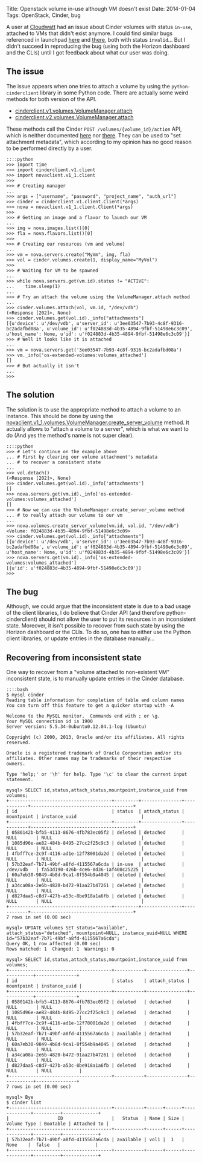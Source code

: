 Title: Openstack volume in-use although VM doesn't exist
Date: 2014-01-04
Tags: OpenStack, Cinder, bug

A user at [Cloudwatt][0] had an issue about Cinder volumes with
status `in-use`, attached to VMs that didn't exist anymore. I could
find similar bugs referenced in launchpad [here][1] and [there][2],
both with status `invalid`... But I didn't succeed in reproducing the
bug (using both the Horizon dashboard and the CLIs) until I got
feedback about what our user was doing.

The issue
---------

The issue appears when one tries to attach a volume by using the
`python-cinderclient` library in some Python code. There are actually
some weird methods for both version of the API.

* [cinderclient.v1.volumes.VolumeManager.attach][3]
* [cinderclient.v2.volumes.VolumeManager.attach][4]

These methods call the Cinder `POST /volumes/{volume_id}/action` API,
which is neither documented [here][5] nor [there][6]. They can be used
to "set attachment metadata", which according to my opinion has no
good reason to be performed directly by a user.

    ::::python
    >>> import time
    >>> import cinderclient.v1.client
    >>> import novaclient.v1_1.client
    >>>
    >>> # Creating manager
    ...
    >>> args = ["username", "password", "project_name", "auth_url"]
    >>> cinder = cinderclient.v1.client.Client(*args)
    >>> nova = novaclient.v1_1.client.Client(*args)
    >>>
    >>> # Getting an image and a flavor to launch our VM
    ...
    >>> img = nova.images.list()[0]
    >>> fla = nova.flavors.list()[0]
    >>>
    >>> # Creating our resources (vm and volume)
    ...
    >>> vm = nova.servers.create("MyVm", img, fla)
    >>> vol = cinder.volumes.create(1, display_name="MyVol")
    >>>
    >>> # Waiting for VM to be spawned
    ...
    >>> while nova.servers.get(vm.id).status != "ACTIVE":
    ...    time.sleep(1)
    ...
    >>> # Try an attach the volume using the VolumeManager.attach method
    ...
    >>> cinder.volumes.attach(vol, vm.id, "/dev/vdb")
    (<Response [202]>, None)
    >>> cinder.volumes.get(vol.id)._info["attachments"]
    [{u'device': u'/dev/vdb', u'server_id': u'3ee03547-7b93-4c8f-9316-bc2adafbd08a', u'volume_id': u'f024883d-4b35-4894-9fbf-51498e6c3c09', u'host_name': None, u'id': u'f024883d-4b35-4894-9fbf-51498e6c3c09'}]
    >>> # Well it looks like it is attached
    ...
    >>> vm = nova.servers.get('3ee03547-7b93-4c8f-9316-bc2adafbd08a')
    >>> vm._info['os-extended-volumes:volumes_attached']
    []
    >>> # But actually it isn't
    ...
    >>>

The solution
------------

The solution is to use the appropriate method to attach a volume to an
instance. This should be done by using the
[novaclient.v1_1.volumes.VolumeManager.create_server_volume][7]
method. It actually allows to "attach a volume to a server", which is
what we want to do (And yes the method's name is not super clear).

    ::::python
    >>> # Let's continue on the example above
    ... # First by clearing our volume attachment's metadata
    ... # to recover a consistent state
    ... 
    >>> vol.detach()
    (<Response [202]>, None)
    >>> cinder.volumes.get(vol.id)._info['attachments']
    []
    >>> nova.servers.get(vm.id)._info['os-extended-volumes:volumes_attached']
    []
    >>> # Now we can use the VolumeManager.create_server_volume method
    ... # to really attach our volume to our vm
    ...
    >>> nova.volumes.create_server_volume(vm.id, vol.id, "/dev/vdb")
    <Volume: f024883d-4b35-4894-9fbf-51498e6c3c09>
    >>> cinder.volumes.get(vol.id)._info["attachments"]
    [{u'device': u'/dev/vdb', u'server_id': u'3ee03547-7b93-4c8f-9316-bc2adafbd08a', u'volume_id': u'f024883d-4b35-4894-9fbf-51498e6c3c09', u'host_name': None, u'id': u'f024883d-4b35-4894-9fbf-51498e6c3c09'}]
    >>> nova.servers.get(vm.id)._info['os-extended-volumes:volumes_attached']
    [{u'id': u'f024883d-4b35-4894-9fbf-51498e6c3c09'}]
    >>> 
    
The bug
-------

Although, we could argue that the inconsistent state is due to a bad
usage of the client libraries, I do believe that Cinder API (and
therefore python-cinderclient) should not allow the user to put its
resources in an inconsistent state. Moreover, it isn't possible to
recover from such state by using the Horizon dashboard or the CLIs. To
do so, one has to either use the Python client libraries, or update
entries in the database manually...

Recovering from inconsistent state
----------------------------------

One way to recover from a "volume attached to non-existent VM"
inconsistent state, is to manually update entries in the Cinder
database.

    ::::bash
    $ mysql cinder
    Reading table information for completion of table and column names
    You can turn off this feature to get a quicker startup with -A

    Welcome to the MySQL monitor.  Commands end with ; or \g.
    Your MySQL connection id is 1900
    Server version: 5.5.34-0ubuntu0.12.04.1-log (Ubuntu)

    Copyright (c) 2000, 2013, Oracle and/or its affiliates. All rights reserved.

    Oracle is a registered trademark of Oracle Corporation and/or its
    affiliates. Other names may be trademarks of their respective
    owners.

    Type 'help;' or '\h' for help. Type '\c' to clear the current input statement.

    mysql> SELECT id,status,attach_status,mountpoint,instance_uuid from volumes;
    +--------------------------------------+---------+---------------+------------+--------------------------------------+
    | id                                   | status  | attach_status | mountpoint | instance_uuid                        |
    +--------------------------------------+---------+---------------+------------+--------------------------------------+
    | 0580142b-bfb5-4113-8676-4fb783ec05f2 | deleted | detached      | NULL       | NULL                                 |
    | 1085d96e-ae82-484b-8495-27cc2f25c9c3 | deleted | detached      | NULL       | NULL                                 |
    | 4fbff7ce-2c9f-4116-ad1e-12f78001da2d | deleted | detached      | NULL       | NULL                                 |
    | 57b32eaf-7b71-49bf-a8fd-4115567a6cda | in-use  | attached      | /dev/vdb   | fa53d190-426b-4ce6-8d36-1af408c25225 |
    | 60a7eb30-9849-4b8d-9ca1-8f554b9a4045 | deleted | detached      | NULL       | NULL                                 |
    | a34ca08a-2e6b-4820-b472-91aa27b47261 | deleted | detached      | NULL       | NULL                                 |
    | d827daa5-c8d7-427b-a53c-8be918a1a6fb | deleted | detached      | NULL       | NULL                                 |
    +--------------------------------------+---------+---------------+------------+--------------------------------------+
    7 rows in set (0.00 sec)

    mysql> UPDATE volumes SET status="available", attach_status="detached", mountpoint=NULL, instance_uuid=NULL WHERE id="57b32eaf-7b71-49bf-a8fd-4115567a6cda";
    Query OK, 1 row affected (0.00 sec)
    Rows matched: 1  Changed: 1  Warnings: 0

    mysql> SELECT id,status,attach_status,mountpoint,instance_uuid from volumes;
    +--------------------------------------+-----------+---------------+------------+---------------+
    | id                                   | status    | attach_status | mountpoint | instance_uuid |
    +--------------------------------------+-----------+---------------+------------+---------------+
    | 0580142b-bfb5-4113-8676-4fb783ec05f2 | deleted   | detached      | NULL       | NULL          |
    | 1085d96e-ae82-484b-8495-27cc2f25c9c3 | deleted   | detached      | NULL       | NULL          |
    | 4fbff7ce-2c9f-4116-ad1e-12f78001da2d | deleted   | detached      | NULL       | NULL          |
    | 57b32eaf-7b71-49bf-a8fd-4115567a6cda | available | detached      | NULL       | NULL          |
    | 60a7eb30-9849-4b8d-9ca1-8f554b9a4045 | deleted   | detached      | NULL       | NULL          |
    | a34ca08a-2e6b-4820-b472-91aa27b47261 | deleted   | detached      | NULL       | NULL          |
    | d827daa5-c8d7-427b-a53c-8be918a1a6fb | deleted   | detached      | NULL       | NULL          |
    +--------------------------------------+-----------+---------------+------------+---------------+
    7 rows in set (0.00 sec)

    mysql> Bye
    $ cinder list
    +--------------------------------------+-----------+------+------+-------------+----------+-------------+
    |                  ID                  |   Status  | Name | Size | Volume Type | Bootable | Attached to |
    +--------------------------------------+-----------+------+------+-------------+----------+-------------+
    | 57b32eaf-7b71-49bf-a8fd-4115567a6cda | available | vol1 |  1   |     None    |  false   |             |
    +--------------------------------------+-----------+------+------+-------------+----------+-------------+

[0]: http://www.cloudwatt.com
[1]: https://bugs.launchpad.net/cinder/+bug/1201418
[2]: https://bugs.launchpad.net/nova/+bug/1096197
[3]: https://github.com/openstack/python-cinderclient/blob/master/cinderclient/v1/volumes.py
[4]: https://github.com/openstack/python-cinderclient/blob/master/cinderclient/v1/volumes.py
[5]: http://docs.openstack.org/api/openstack-block-storage/2.0/content/Volumes.html
[6]: http://api.openstack.org/api-ref-blockstorage.html
[7]: https://github.com/openstack/python-novaclient/blob/master/novaclient/v1_1/volumes.py
